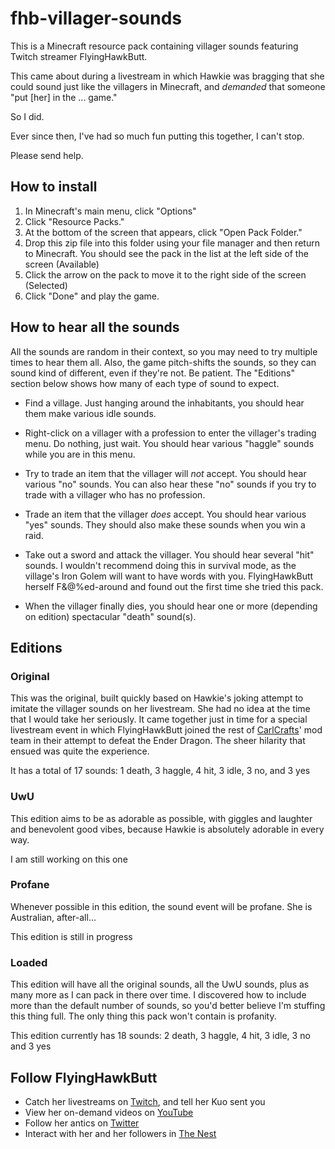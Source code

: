 # fhb-villager-sounds

This is a Minecraft resource pack containing villager sounds featuring Twitch streamer FlyingHawkButt.

This came about during a livestream in which Hawkie was bragging that she could sound just like the villagers in Minecraft, and *demanded* that someone "put [her] in the ... game."

So I did.

Ever since then, I've had so much fun putting this together, I can't stop.

Please send help.

## How to install
1. In Minecraft's main menu, click "Options"
2. Click "Resource Packs."
3. At the bottom of the screen that appears, click "Open Pack Folder."
4. Drop this zip file into this folder using your file manager and then return to Minecraft.  You should see the pack in the list at the left side of the screen (Available)
5. Click the arrow on the pack to move it to the right side of the screen (Selected)
6. Click "Done" and play the game.

## How to hear all the sounds
All the sounds are random in their context, so you may need to try multiple times to hear them all.  Also, the game pitch-shifts the sounds, so they can sound kind of different, even if they're not.  Be patient.  The "Editions" section below shows how many of each type of sound to expect.

* Find a village.  Just hanging around the inhabitants, you should hear them make various idle sounds.

* Right-click on a villager with a profession to enter the villager's trading menu.  Do nothing, just wait.  You should hear various "haggle" sounds while you are in this menu.

* Try to trade an item that the villager will *not* accept.  You should hear various "no" sounds.  You can also hear these "no" sounds if you try to trade with a villager who has no profession.

* Trade an item that the villager *does* accept.  You should hear various "yes" sounds.  They should also make these sounds when you win a raid.

* Take out a sword and attack the villager.  You should hear several "hit" sounds.  I wouldn't recommend doing this in survival mode, as the village's Iron Golem will want to have words with you.  FlyingHawkButt herself F&@%ed-around and found out the first time she tried this pack.

* When the villager finally dies, you should hear one or more (depending on edition) spectacular "death" sound(s).

## Editions
### Original
This was the original, built quickly based on Hawkie's joking attempt to imitate the villager sounds on her livestream.  She had no idea at the time that I would take her seriously.  It came together just in time for a special livestream event in which FlyingHawkButt joined the rest of [CarlCrafts](https://www.twitch.tv/carlcrafts)' mod team in their attempt to defeat the Ender Dragon.  The sheer hilarity that ensued was quite the experience.

It has a total of 17 sounds: 1 death, 3 haggle, 4 hit, 3 idle, 3 no, and 3 yes

### UwU
This edition aims to be as adorable as possible, with giggles and laughter and benevolent good vibes, because Hawkie is absolutely adorable in every way.

I am still working on this one

### Profane
Whenever possible in this edition, the sound event will be profane.  She is Australian, after-all...

This edition is still in progress

### Loaded
This edition will have all the original sounds, all the UwU sounds, plus as many more as I can pack in there over time.  I discovered how to include more than the default number of sounds, so you'd better believe I'm stuffing this thing full.  The only thing this pack won't contain is profanity.

This edition currently has 18 sounds: 2 death, 3 haggle, 4 hit, 3 idle, 3 no and 3 yes

## Follow FlyingHawkButt
* Catch her livestreams on [Twitch](https://www.twitch.tv/flyinghawkbutt), and tell her Kuo sent you
* View her on-demand videos on [YouTube](https://www.youtube.com/@flyinghawkbutt9630)
* Follow her antics on [Twitter](https://twitter.com/flyinghawkbutt)
* Interact with her and her followers in [The Nest](https://discord.com/invite/THcR8C3BKw)
